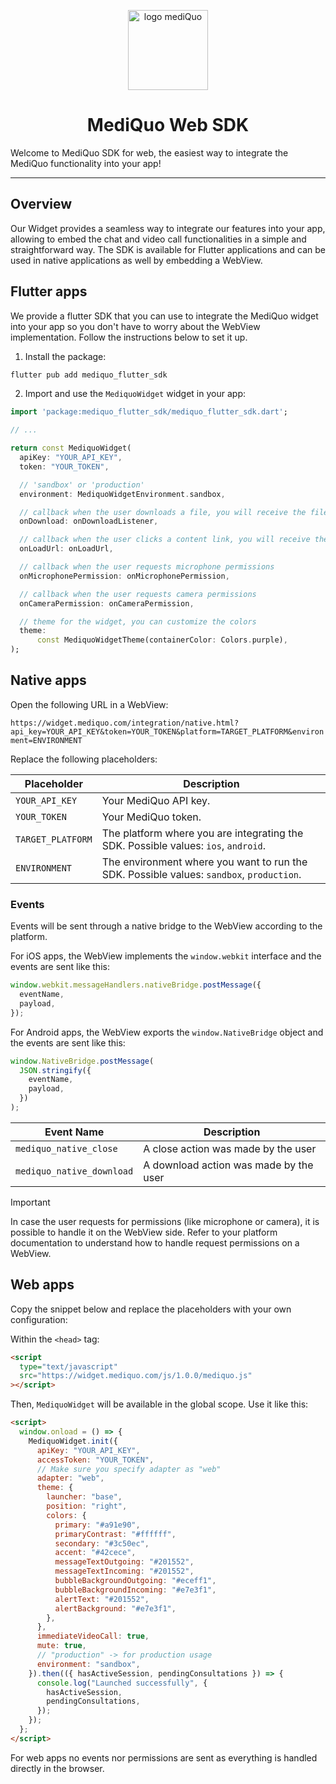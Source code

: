 <p align="center">
  <img height="128px" src="https://marqueting.s3.eu-central-1.amazonaws.com/assets/logo_rounded.png" title="logo mediQuo">
</p>

<h1 align="center">MediQuo Web SDK</h1>

Welcome to MediQuo SDK for web, the easiest way to integrate the MediQuo functionality into your app!

---

## Overview

Our Widget provides a seamless way to integrate our features into your app, allowing to embed the chat and video call functionalities in a simple and straightforward way. The SDK is available for Flutter applications and can be used in native applications as well by embedding a WebView.

## Flutter apps

We provide a flutter SDK that you can use to integrate the MediQuo widget into your app so you don't have to worry about the WebView implementation. Follow the instructions below to set it up.

1. Install the package:

```bash
flutter pub add mediquo_flutter_sdk
```

2. Import and use the `MediquoWidget` widget in your app:

```dart
import 'package:mediquo_flutter_sdk/mediquo_flutter_sdk.dart';

// ...

return const MediquoWidget(
  apiKey: "YOUR_API_KEY",
  token: "YOUR_TOKEN",

  // 'sandbox' or 'production'
  environment: MediquoWidgetEnvironment.sandbox,

  // callback when the user downloads a file, you will receive the file url
  onDownload: onDownloadListener,

  // callback when the user clicks a content link, you will receive the url
  onLoadUrl: onLoadUrl,

  // callback when the user requests microphone permissions
  onMicrophonePermission: onMicrophonePermission,

  // callback when the user requests camera permissions
  onCameraPermission: onCameraPermission,

  // theme for the widget, you can customize the colors
  theme:
      const MediquoWidgetTheme(containerColor: Colors.purple),
);
```

## Native apps

Open the following URL in a WebView:

`https://widget.mediquo.com/integration/native.html?api_key=YOUR_API_KEY&token=YOUR_TOKEN&platform=TARGET_PLATFORM&environment=ENVIRONMENT`

Replace the following placeholders:

| Placeholder       | Description                                                                              |
| ----------------- | ---------------------------------------------------------------------------------------- |
| `YOUR_API_KEY`    | Your MediQuo API key.                                                                    |
| `YOUR_TOKEN`      | Your MediQuo token.                                                                      |
| `TARGET_PLATFORM` | The platform where you are integrating the SDK. Possible values: `ios`, `android`.       |
| `ENVIRONMENT`     | The environment where you want to run the SDK. Possible values: `sandbox`, `production`. |

### Events

Events will be sent through a native bridge to the WebView according to the platform.

For iOS apps, the WebView implements the `window.webkit` interface and the events are sent like this:

```javascript
window.webkit.messageHandlers.nativeBridge.postMessage({
  eventName,
  payload,
});
```

For Android apps, the WebView exports the `window.NativeBridge` object and the events are sent like this:

```javascript
window.NativeBridge.postMessage(
  JSON.stringify({
    eventName,
    payload,
  })
);
```

| Event Name                | Description                            |
| ------------------------- | -------------------------------------- |
| `mediquo_native_close`    | A close action was made by the user    |
| `mediquo_native_download` | A download action was made by the user |

> [!IMPORTANT]  
> In case the user requests for permissions (like microphone or camera), it is possible to handle it on the WebView side. Refer to your platform documentation to understand how to handle request permissions on a WebView.

## Web apps

Copy the snippet below and replace the placeholders with your own configuration:

Within the `<head>` tag:

```html
<script
  type="text/javascript"
  src="https://widget.mediquo.com/js/1.0.0/mediquo.js"
></script>
```

Then, `MediquoWidget` will be available in the global scope. Use it like this:

```html
<script>
  window.onload = () => {
    MediquoWidget.init({
      apiKey: "YOUR_API_KEY",
      accessToken: "YOUR_TOKEN",
      // Make sure you specify adapter as "web"
      adapter: "web",
      theme: {
        launcher: "base",
        position: "right",
        colors: {
          primary: "#a91e90",
          primaryContrast: "#ffffff",
          secondary: "#3c50ec",
          accent: "#42cece",
          messageTextOutgoing: "#201552",
          messageTextIncoming: "#201552",
          bubbleBackgroundOutgoing: "#eceff1",
          bubbleBackgroundIncoming: "#e7e3f1",
          alertText: "#201552",
          alertBackground: "#e7e3f1",
        },
      },
      immediateVideoCall: true,
      mute: true,
      // "production" -> for production usage
      environment: "sandbox",
    }).then(({ hasActiveSession, pendingConsultations }) => {
      console.log("Launched successfully", {
        hasActiveSession,
        pendingConsultations,
      });
    });
  };
</script>
```

For web apps no events nor permissions are sent as everything is handled directly in the browser.
